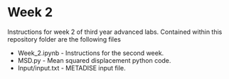 # Week 2
  
Instructions for week 2 of third year advanced labs. Contained within this repository folder are the following files
- Week_2.ipynb - Instructions for the second week. 
- MSD.py - Mean squared displacement python code. 
- Input/input.txt - METADISE input file. 
